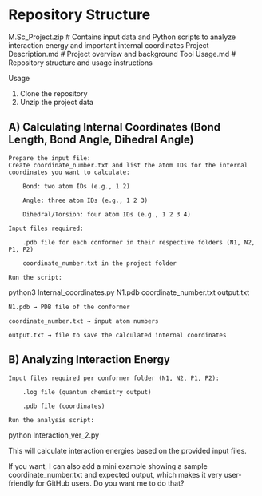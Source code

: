 # Repository Structure

M.Sc_Project.zip       # Contains input data and Python scripts to analyze interaction energy and important internal coordinates
Project Description.md # Project overview and background
Tool Usage.md          # Repository structure and usage instructions

Usage
1. Clone the repository
2. Unzip the project data
  
## A) Calculating Internal Coordinates (Bond Length, Bond Angle, Dihedral Angle)

    Prepare the input file:
    Create coordinate_number.txt and list the atom IDs for the internal coordinates you want to calculate:

        Bond: two atom IDs (e.g., 1 2)

        Angle: three atom IDs (e.g., 1 2 3)

        Dihedral/Torsion: four atom IDs (e.g., 1 2 3 4)

    Input files required:

        .pdb file for each conformer in their respective folders (N1, N2, P1, P2)

        coordinate_number.txt in the project folder

    Run the script:

python3 Internal_coordinates.py N1.pdb coordinate_number.txt output.txt

    N1.pdb → PDB file of the conformer

    coordinate_number.txt → input atom numbers

    output.txt → file to save the calculated internal coordinates

## B) Analyzing Interaction Energy

    Input files required per conformer folder (N1, N2, P1, P2):

        .log file (quantum chemistry output)

        .pdb file (coordinates)

    Run the analysis script:

python Interaction_ver_2.py

This will calculate interaction energies based on the provided input files.

If you want, I can also add a mini example showing a sample coordinate_number.txt and expected output, which makes it very user-friendly for GitHub users. Do you want me to do that?
